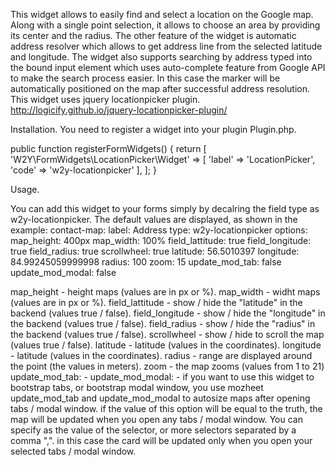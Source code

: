This widget allows to easily find and select a location on the Google map. Along with a single point selection, it allows to choose an area by providing its center and the radius.
The other feature of the widget is automatic address resolver which allows to get address line from the selected latitude and longitude. The widget also supports searching by address typed into the bound input element which uses auto-complete feature from Google API to make the search process easier. In this case the marker will be automatically positioned on the map after successful address resolution.
This widget uses jquery locationpicker plugin. 
http://logicify.github.io/jquery-locationpicker-plugin/

Installation.
You need to register a widget into your plugin Plugin.php.

public function registerFormWidgets()
{
   return [
       'W2Y\FormWidgets\LocationPicker\Widget' => [
           'label' => 'LocationPicker',
           'code' => 'w2y-locationpicker'
       ],
   ];
}

Usage.

You can add this widget to your forms simply by decalring the field type as w2y-locationpicker.
The default values are displayed, as shown in the example:
contact-map:
   label: Address
   type: w2y-locationpicker
   options: 
       map_height: 400px
       map_width: 100%
       field_lattitude: true
       field_longitude: true
       field_radius: true
       scrollwheel: true
       latitude: 56.5010397
       longitude: 84.99245059999998
       radius: 100
       zoom: 15
       update_mod_tab: false
       update_mod_modal: false

map_height - height maps (values are in px or %).
map_width - widht maps (values are in px or %).
field_lattitude - show / hide the "latitude" in the backend (values true / false).
field_longitude - show / hide the "longitude" in the backend (values true / false).
field_radius - show / hide the "radius" in the backend (values true / false).
scrollwheel - show / hide to scroll the map (values true / false).
latitude - latitude (values in the coordinates).
longitude - latitude (values in the coordinates).
radius - range are displayed around the point (the values in meters).
zoom - the map zooms (values from 1 to 21)
update_mod_tab: -
update_mod_modal: -
if you want to use this widget to bootstrap tabs, or bootstrap modal window, you use mozheet update_mod_tab and update_mod_modal to autosize maps after opening tabs / modal window. if the value of this option will be equal to the truth, the map will be updated when you open any tabs / modal window.
You can specify as the value of the selector, or more selectors separated by a comma ",". in this case the card will be updated only when you open your selected tabs / modal window.
